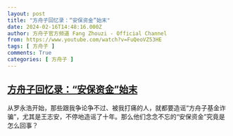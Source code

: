 ```yaml
---
layout: post
title: "方舟子回忆录：“安保资金”始末"
date: 2024-02-16T14:48:16.000Z
author: 方舟子官方频道 Fang Zhouzi - Official Channel
from: https://www.youtube.com/watch?v=FuQeoVZ53HE
tags: [ 方舟子 ]
comments: True
categories: [ 方舟子 ]
---
```

<!--1708094896000-->
[方舟子回忆录：“安保资金”始末](https://www.youtube.com/watch?v=FuQeoVZ53HE)
------

<div>
从罗永浩开始，那些跟我争论争不过、被我打痛的人，就都要造谣“方舟子基金诈骗”，尤其是王志安，不停地造谣了十年。那么他们念念不忘的“安保资金”究竟是怎么回事？
</div>
